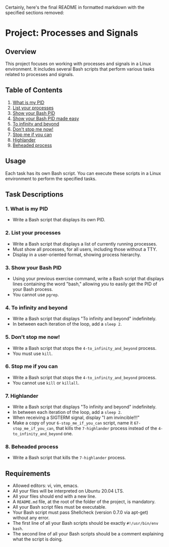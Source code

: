 Certainly, here's the final README in formatted markdown with the specified sections removed:

# Project: Processes and Signals

## Overview
This project focuses on working with processes and signals in a Linux environment. It includes several Bash scripts that perform various tasks related to processes and signals.

## Table of Contents
1. [What is my PID](#what-is-my-pid)
2. [List your processes](#list-your-processes)
3. [Show your Bash PID](#show-your-bash-pid)
4. [Show your Bash PID made easy](#show-your-bash-pid-made-easy)
5. [To infinity and beyond](#to-infinity-and-beyond)
6. [Don't stop me now!](#dont-stop-me-now)
7. [Stop me if you can](#stop-me-if-you-can)
8. [Highlander](#highlander)
9. [Beheaded process](#beheaded-process)

## Usage
Each task has its own Bash script. You can execute these scripts in a Linux environment to perform the specified tasks.

## Task Descriptions
### 1. What is my PID
- Write a Bash script that displays its own PID.

### 2. List your processes
- Write a Bash script that displays a list of currently running processes.
- Must show all processes, for all users, including those without a TTY.
- Display in a user-oriented format, showing process hierarchy.

### 3. Show your Bash PID
- Using your previous exercise command, write a Bash script that displays lines containing the word "bash," allowing you to easily get the PID of your Bash process.
- You cannot use `pgrep`.

### 4. To infinity and beyond
- Write a Bash script that displays "To infinity and beyond" indefinitely.
- In between each iteration of the loop, add a `sleep 2`.

### 5. Don't stop me now!
- Write a Bash script that stops the `4-to_infinity_and_beyond` process.
- You must use `kill`.

### 6. Stop me if you can
- Write a Bash script that stops the `4-to_infinity_and_beyond` process.
- You cannot use `kill` or `killall`.

### 7. Highlander
- Write a Bash script that displays "To infinity and beyond" indefinitely.
- In between each iteration of the loop, add a `sleep 2`.
- When receiving a SIGTERM signal, display "I am invincible!!!"
- Make a copy of your `6-stop_me_if_you_can` script, name it `67-stop_me_if_you_can`, that kills the `7-highlander` process instead of the `4-to_infinity_and_beyond` one.

### 8. Beheaded process
- Write a Bash script that kills the `7-highlander` process.

## Requirements
- Allowed editors: vi, vim, emacs.
- All your files will be interpreted on Ubuntu 20.04 LTS.
- All your files should end with a new line.
- A `README.md` file, at the root of the folder of the project, is mandatory.
- All your Bash script files must be executable.
- Your Bash script must pass Shellcheck (version 0.7.0 via apt-get) without any error.
- The first line of all your Bash scripts should be exactly `#!/usr/bin/env bash`.
- The second line of all your Bash scripts should be a comment explaining what the script is doing.